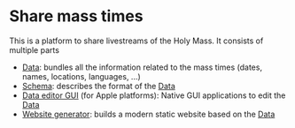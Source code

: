 # Share mass times

This is a platform to share livestreams of the Holy Mass. It consists of multiple parts
 - [Data](/data): bundles all the information related to the mass times (dates, names, locations, languages, ...)
 - [Schema](/schema): describes the format of the [Data](/data)
 - [Data editor GUI](/swift-edit) (for Apple platforms): Native GUI applications to edit the [Data](/data)
 - [Website generator](/website): builds a modern static website based on the [Data](/data)

